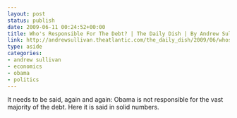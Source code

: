 ```yaml
---
layout: post
status: publish
date: 2009-06-11 00:24:52+00:00
title: Who's Responsible For The Debt? | The Daily Dish | By Andrew Sullivan
link: http://andrewsullivan.theatlantic.com/the_daily_dish/2009/06/whos-responsible-for-the-debt.html
type: aside
categories:
- andrew sullivan
- economics
- obama
- politics
---
```


It needs to be said, again and again: Obama is not responsible for the vast majority of the debt. Here it is said in solid numbers.
